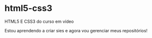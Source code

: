 # html5-css3
 HTML5 E CSS3 do curso em vídeo

 Estou aprendendo a criar sies e agora vou gerenciar meus repositórios! 
